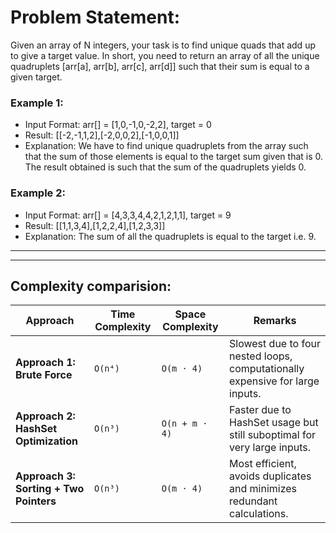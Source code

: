 # Problem Statement: 
Given an array of N integers, your task is to find unique quads that add up to give a target value. In short, you need to return an array of all the unique quadruplets [arr[a], arr[b], arr[c], arr[d]] such that their sum is equal to a given target.

### Example 1:
- Input Format:
 arr[] = [1,0,-1,0,-2,2], target = 0
- Result:
 [[-2,-1,1,2],[-2,0,0,2],[-1,0,0,1]]
- Explanation:
 We have to find unique quadruplets from the array such that the sum of those elements is equal to the target sum given that is 0. The result obtained is such that the sum of the quadruplets yields 0.

### Example 2:
- Input Format:
 arr[] = [4,3,3,4,4,2,1,2,1,1], target = 9
- Result:
 [[1,1,3,4],[1,2,2,4],[1,2,3,3]]
- Explanation:
 The sum of all the quadruplets is equal to the target i.e. 9.

---

---

## Complexity comparision:

| **Approach**                           | **Time Complexity** | **Space Complexity**   | **Remarks**                                                                 |
|----------------------------------------|---------------------|------------------------|-----------------------------------------------------------------------------|
| **Approach 1: Brute Force**            | `O(n⁴)`             | `O(m ⋅ 4)`             | Slowest due to four nested loops, computationally expensive for large inputs. |
| **Approach 2: HashSet Optimization**   | `O(n³)`             | `O(n + m ⋅ 4)`         | Faster due to HashSet usage but still suboptimal for very large inputs.      |
| **Approach 3: Sorting + Two Pointers** | `O(n³)`             | `O(m ⋅ 4)`             | Most efficient, avoids duplicates and minimizes redundant calculations.      |

